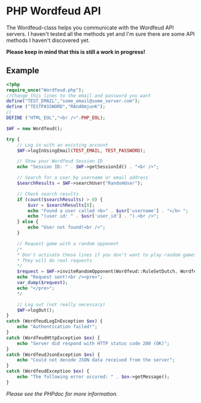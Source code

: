 PHP Wordfeud API
================
The Wordfeud-class helps you communicate with the Wordfeud API servers. I haven't tested all the methods yet and I'm sure there are some API methods I haven't discovered yet.

**Please keep in mind that this is still a work in progress!**

Example
-------
```php
<?php
require_once("Wordfeud.php");
//Change this lines to the email and password you want
define("TEST_EMAIL","some_email@some_server.com");
define ("TESTPASSWORD","RAnd0mjunK");
//
DEFINE ("HTML_EOL","<br />".PHP_EOL);

$WF = new Wordfeud();

try {
    // Log in with an existing account
    $WF->logInUsingEmail(TEST_EMAIL, TEST_PASSWORD);

    // Show your Wordfeud Session ID
    echo "Session ID: " . $WF->getSessionId() . "<br />";

    // Search for a user by username or email address
    $searchResults = $WF->searchUser("RandomUser");

    // Check search results
    if (count($searchResults) > 0) {
        $usr = $searchResults[0];
        echo "Found a user called <b>" . $usr['username'] . "</b> ";
        echo "(user id: " . $usr['user_id'] . ").<br />";
    } else {
        echo "User not found!<br />";
    }

    // Request game with a random opponent
    /*
    * Don't activate these lines if you don't want to play random games
    * They will do real requests
    */
    $request = $WF->inviteRandomOpponent(Wordfeud::RuleSetDutch, Wordfeud::BoardRandom);
    echo "Request sent!<br /><pre>";
    var_dump($request);
    echo "</pre>";
    */

    // Log out (not really necessary)
    $WF->logOut();
}
catch (WordfeudLogInException $ex) {
    echo "Authentication failed!";
}
catch (WordfeudHttpException $ex) {
    echo "Server did respond with HTTP status code 200 (OK)";
}
catch (WordfeudJsonException $ex) {
    echo "Could not decode JSON data received from the server";
}
catch (WordfeudException $ex) {
    echo "The following error occured: " . $ex->getMessage();
}
```

*Please see the PHPdoc for more information.*